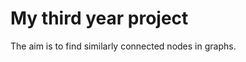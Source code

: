 My third year project
=====================

The aim is to find similarly connected nodes in graphs.
